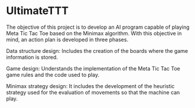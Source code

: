 # UltimateTTT
The objective of this project is to develop an AI program capable of playing Meta Tic Tac Toe based on the Minimax algorithm. With this objective in mind, an action plan is developed in three phases. 

Data structure design: Includes the creation of the boards where the game information is stored.

Game design: Understands the implementation of the Meta Tic Tac Toe game rules and the code used to play. 

Minimax strategy design: It includes the development of the heuristic strategy used for the evaluation of movements so that the machine can play.
